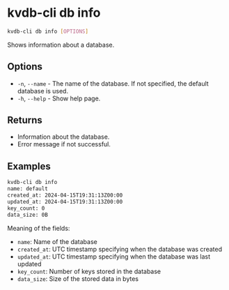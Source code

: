 # kvdb-cli db info

```sh
kvdb-cli db info [OPTIONS]
```

Shows information about a database.

## Options

- `-n`, `--name` - The name of the database. If not specified, the default database is used.
- `-h`, `--help` - Show help page.

## Returns

- Information about the database.
- Error message if not successful.

## Examples

```sh
kvdb-cli db info
name: default
created_at: 2024-04-15T19:31:13Z00:00
updated_at: 2024-04-15T19:31:13Z00:00
key_count: 0
data_size: 0B
```

Meaning of the fields:

- `name`: Name of the database
- `created_at`: UTC timestamp specifying when the database was created
- `updated_at`: UTC timestamp specifying when the database was last updated
- `key_count`: Number of keys stored in the database
- `data_size`: Size of the stored data in bytes